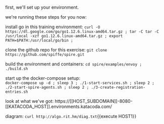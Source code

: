 
first, we'll set up your environment.

we're running these steps for you now:

install go in this training environment:
`curl -O https://dl.google.com/go/go1.12.6.linux-amd64.tar.gz ; tar -C tar -C /usr/local -xzf go1.12.6.linux-amd64.tar.gz ; export PATH=$PATH:/usr/local/go/bin ;`

clone the github repo for this exercise:
`git clone https://github.com/spiffe/spire.git`

build the environment and containers:
`cd spire/examples/envoy ; ./build.sh`

start up the docker-compose setup:  
`docker-compose up -d ; sleep 3 ; ./1-start-services.sh ; sleep 2 ; ./2-start-spire-agents.sh ; sleep 2 ; ./3-create-registration-entries.sh`


look at what we've got:
https://[[HOST_SUBDOMAIN]]-8080-[[KATACODA_HOST]].environments.katacoda.com/

diagram:  `curl http://algo.rit.hm/diag.txt`{{execute HOST1}}

